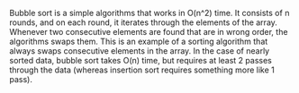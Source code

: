 Bubble sort is a simple algorithms that works in O(n^2) time. It consists of n rounds, and on each round, it iterates through the elements of the array. Whenever two consecutive elements are found that are in wrong order, the algorithms swaps them.
This is an example of a sorting algorithm that always swaps consecutive elements in the array.
In the case of nearly sorted data, bubble sort takes O(n) time, but requires at least 2 passes through the data (whereas insertion sort requires something more like 1 pass).